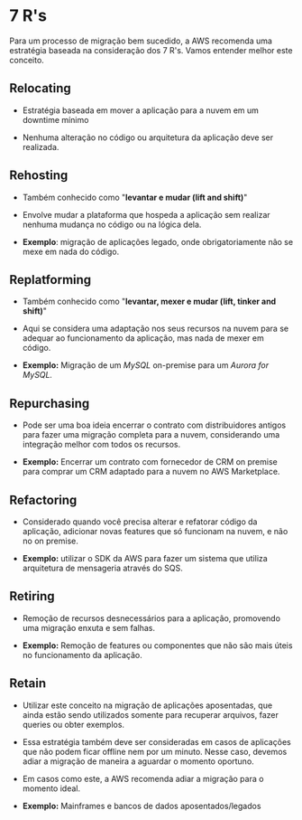 # 7 R's
Para um processo de migração bem sucedido, a AWS recomenda uma estratégia baseada na consideração dos 7 R's. Vamos entender melhor este conceito.

## Relocating
- Estratégia baseada em mover a aplicação para a nuvem em um downtime mínimo

- Nenhuma alteração no código ou arquitetura da aplicação deve ser realizada.

## Rehosting
- Também conhecido como "**levantar e mudar (lift and shift)**"

- Envolve mudar a plataforma que hospeda a aplicação sem realizar nenhuma mudança no código ou na lógica dela.

- **Exemplo**: migração de aplicações legado, onde obrigatoriamente não se mexe em nada do código.

## Replatforming
- Também conhecido como "**levantar, mexer e mudar (lift, tinker and shift)**"

- Aqui se considera uma adaptação nos seus recursos na nuvem para se adequar ao funcionamento da aplicação, mas nada de mexer em código.

- **Exemplo:** Migração de um *MySQL* on-premise para um *Aurora for MySQL.*

## Repurchasing
- Pode ser uma boa ideia encerrar o contrato com distribuidores antigos para fazer uma migração completa para a nuvem, considerando uma integração melhor com todos os recursos.

- **Exemplo:** Encerrar um contrato com fornecedor de CRM on premise para comprar um CRM adaptado para a nuvem no AWS Marketplace.

## Refactoring
- Considerado quando você precisa alterar e refatorar código da aplicação, adicionar novas features que só funcionam na nuvem, e não no on premise.

- **Exemplo:** utilizar o SDK da AWS para fazer um sistema que utiliza arquitetura de mensageria através do SQS.

## Retiring
- Remoção de recursos desnecessários para a aplicação, promovendo uma migração enxuta e sem falhas.

- **Exemplo:** Remoção de features ou componentes que não são mais úteis no funcionamento da aplicação.

## Retain
- Utilizar este conceito na migração de aplicações aposentadas, que ainda estão sendo utilizados somente para recuperar arquivos, fazer queries ou obter exemplos.

- Essa estratégia também deve ser consideradas em casos de aplicações que não podem ficar offline nem por um minuto. Nesse caso, devemos adiar a migração de maneira a aguardar o momento oportuno.

- Em casos como este, a AWS recomenda adiar a migração para o momento ideal.

- **Exemplo:** Mainframes e bancos de dados aposentados/legados